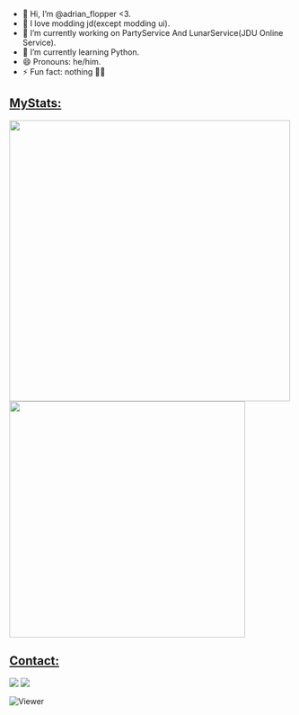 - 👋 Hi, I’m @adrian_flopper <3.
- 👾 I love modding jd(except modding ui).
- 🔭 I’m currently working on PartyService And LunarService(JDU Online Service).
- 🌱 I’m currently learning Python.
- 😄 Pronouns: he/him.
- ⚡ Fun fact: nothing 🤩🫠

<h2><u>MyStats:</u></h2>
  <p>
    <a href="hi"><img src="https://github-readme-stats.vercel.app/api?username=AdrianFlopper2&theme=github_dark&show_icons=true&count_private=true" width="500"/></a>
    <a href="alexpixel345@gmail.com"><img src="https://github-readme-stats.vercel.app/api/top-langs/?username=AdrianFlopper2&theme=github_dark&layout=compact" width="420"/> </a>
  </p>
  
<h2><u>Contact:</u></h2>
  <p>
    <a href="AdrianFlopper2"><img src="https://img.shields.io/badge/Discord-adrian_flopper-000000?style=for-the-badge&logo=discord&logoColor=7289da"/></a>
    <a href="alexpixel345@gmail.com"><img src="https://img.shields.io/badge/Gmail-000000?style=for-the-badge&logo=gmail&logoColor=D14836"/></a>
  </p>
  
  ![Viewer](https://komarev.com/ghpvc/?username=AdrianFlopper2&label=Profile%20Views&color=000000&style=flat)
